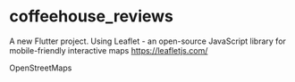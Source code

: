 # coffeehouse_reviews

A new Flutter project.
Using Leaflet - an open-source JavaScript library
for mobile-friendly interactive maps 
https://leafletjs.com/

OpenStreetMaps 


